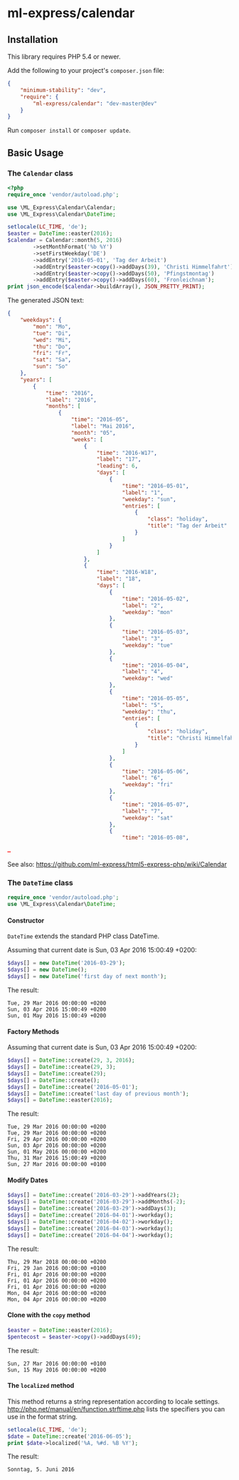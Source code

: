 # ml-express/calendar

## Installation

This library requires PHP 5.4 or newer.

Add the following to your project's `composer.json` file:
```json
{
    "minimum-stability": "dev",
    "require": {
        "ml-express/calendar": "dev-master@dev"
    }
}
```


Run `composer install` or `composer update`.

## Basic Usage

### The `Calendar` class

```php
<?php
require_once 'vendor/autoload.php';

use \ML_Express\Calendar\Calendar;
use \ML_Express\Calendar\DateTime;

setlocale(LC_TIME, 'de');
$easter = DateTime::easter(2016);
$calendar = Calendar::month(5, 2016)
        ->setMonthFormat('%b %Y')
        ->setFirstWeekday('DE')
        ->addEntry('2016-05-01', 'Tag der Arbeit')
        ->addEntry($easter->copy()->addDays(39), 'Christi Himmelfahrt')
        ->addEntry($easter->copy()->addDays(50), 'Pfingstmontag')
        ->addEntry($easter->copy()->addDays(60), 'Fronleichnam');
print json_encode($calendar->buildArray(), JSON_PRETTY_PRINT);

```

The generated JSON text:

```json
{
    "weekdays": {
        "mon": "Mo",
        "tue": "Di",
        "wed": "Mi",
        "thu": "Do",
        "fri": "Fr",
        "sat": "Sa",
        "sun": "So"
    },
    "years": [
        {
            "time": "2016",
            "label": "2016",
            "months": [
                {
                    "time": "2016-05",
                    "label": "Mai 2016",
                    "month": "05",
                    "weeks": [
                        {
                            "time": "2016-W17",
                            "label": "17",
                            "leading": 6,
                            "days": [
                                {
                                    "time": "2016-05-01",
                                    "label": "1",
                                    "weekday": "sun",
                                    "entries": [
                                        {
                                            "class": "holiday",
                                            "title": "Tag der Arbeit"
                                        }
                                    ]
                                }
                            ]
                        },
                        {
                            "time": "2016-W18",
                            "label": "18",
                            "days": [
                                {
                                    "time": "2016-05-02",
                                    "label": "2",
                                    "weekday": "mon"
                                },
                                {
                                    "time": "2016-05-03",
                                    "label": "3",
                                    "weekday": "tue"
                                },
                                {
                                    "time": "2016-05-04",
                                    "label": "4",
                                    "weekday": "wed"
                                },
                                {
                                    "time": "2016-05-05",
                                    "label": "5",
                                    "weekday": "thu",
                                    "entries": [
                                        {
                                            "class": "holiday",
                                            "title": "Christi Himmelfahrt"
                                        }
                                    ]
                                },
                                {
                                    "time": "2016-05-06",
                                    "label": "6",
                                    "weekday": "fri"
                                },
                                {
                                    "time": "2016-05-07",
                                    "label": "7",
                                    "weekday": "sat"
                                },
                                {
                                    "time": "2016-05-08",

…

```

See also: https://github.com/ml-express/html5-express-php/wiki/Calendar


### The `DateTime` class

```php
require_once 'vendor/autoload.php';
use \ML_Express\Calendar\DateTime;
```


#### Constructor

`DateTime` extends the standard PHP class
DateTime.

Assuming that current date is
Sun, 03 Apr 2016 15:00:49 +0200:
```php
$days[] = new DateTime('2016-03-29');
$days[] = new DateTime();
$days[] = new DateTime('first day of next month');
```

The result:

```
Tue, 29 Mar 2016 00:00:00 +0200
Sun, 03 Apr 2016 15:00:49 +0200
Sun, 01 May 2016 15:00:49 +0200
```


#### Factory Methods
Assuming that current date is
Sun, 03 Apr 2016 15:00:49 +0200:
```php
$days[] = DateTime::create(29, 3, 2016);
$days[] = DateTime::create(29, 3);
$days[] = DateTime::create(29);
$days[] = DateTime::create();
$days[] = DateTime::create('2016-05-01');
$days[] = DateTime::create('last day of previous month');
$days[] = DateTime::easter(2016);
```

The result:

```
Tue, 29 Mar 2016 00:00:00 +0200
Tue, 29 Mar 2016 00:00:00 +0200
Fri, 29 Apr 2016 00:00:00 +0200
Sun, 03 Apr 2016 00:00:00 +0200
Sun, 01 May 2016 00:00:00 +0200
Thu, 31 Mar 2016 15:00:49 +0200
Sun, 27 Mar 2016 00:00:00 +0100
```


#### Modify Dates
```php
$days[] = DateTime::create('2016-03-29')->addYears(2);
$days[] = DateTime::create('2016-03-29')->addMonths(-2);
$days[] = DateTime::create('2016-03-29')->addDays(3);
$days[] = DateTime::create('2016-04-01')->workday();
$days[] = DateTime::create('2016-04-02')->workday();
$days[] = DateTime::create('2016-04-03')->workday();
$days[] = DateTime::create('2016-04-04')->workday();
```

The result:

```
Thu, 29 Mar 2018 00:00:00 +0200
Fri, 29 Jan 2016 00:00:00 +0100
Fri, 01 Apr 2016 00:00:00 +0200
Fri, 01 Apr 2016 00:00:00 +0200
Fri, 01 Apr 2016 00:00:00 +0200
Mon, 04 Apr 2016 00:00:00 +0200
Mon, 04 Apr 2016 00:00:00 +0200
```


#### Clone with the `copy` method
```php
$easter = DateTime::easter(2016);
$pentecost = $easter->copy()->addDays(49);
```

The result:

```
Sun, 27 Mar 2016 00:00:00 +0100
Sun, 15 May 2016 00:00:00 +0200
```


#### The `localized` method
This method returns a string representation according to locale settings.
http://php.net/manual/en/function.strftime.php lists the specifiers you can use
in the format string.
```php
setlocale(LC_TIME, 'de');
$date = DateTime::create('2016-06-05');
print $date->localized('%A, %#d. %B %Y');
```

The result:

```
Sonntag, 5. Juni 2016
```